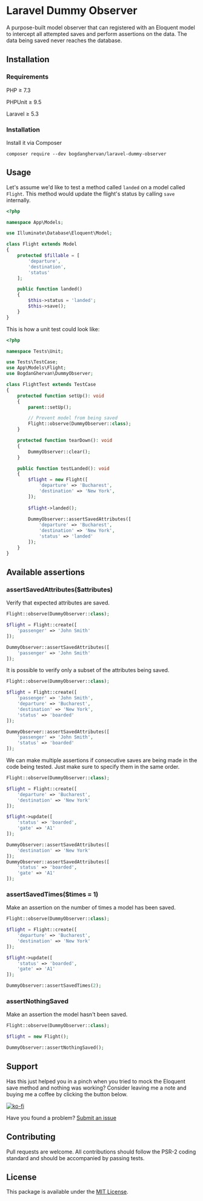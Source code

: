 # Laravel Dummy Observer

A purpose-built model observer that can registered with an Eloquent model to intercept all attempted saves and perform assertions on the data. The data being saved never reaches the database.

## Installation

### Requirements

PHP ≥ 7.3

PHPUnit ≥ 9.5

Laravel ≥ 5.3

### Installation

Install it via Composer
```
composer require --dev bogdanghervan/laravel-dummy-observer
```

## Usage

Let's assume we'd like to test a method called `landed` on a model called `Flight`. This method would update the flight's status by calling `save` internally. 

```PHP
<?php

namespace App\Models;

use Illuminate\Database\Eloquent\Model;

class Flight extends Model
{
    protected $fillable = [
        'departure',
        'destination',
        'status'
    ];

    public function landed()
    {
        $this->status = 'landed';
        $this->save();
    }
}
```

This is how a unit test could look like:
```PHP
<?php

namespace Tests\Unit;

use Tests\TestCase;
use App\Models\Flight;
use BogdanGhervan\DummyObserver;

class FlightTest extends TestCase
{
    protected function setUp(): void
    {
        parent::setUp();

        // Prevent model from being saved
        Flight::observe(DummyObserver::class);
    }

    protected function tearDown(): void
    {
        DummyObserver::clear();
    }

    public function testLanded(): void
    {
        $flight = new Flight([
            'departure' => 'Bucharest',
            'destination' => 'New York',
        ]);
    
        $flight->landed();
    
        DummyObserver::assertSavedAttributes([
            'departure' => 'Bucharest',
            'destination' => 'New York',
            'status' => 'landed'
        ]);
    }
}
```

## Available assertions

### assertSavedAttributes($attributes)

Verify that expected attributes are saved.
```PHP
Flight::observe(DummyObserver::class);

$flight = Flight::create([
    'passenger' => 'John Smith'
]);

DummyObserver::assertSavedAttributes([
    'passenger' => 'John Smith'
]);
```

It is possible to verify only a subset of the attributes being saved.
```PHP
Flight::observe(DummyObserver::class);

$flight = Flight::create([
    'passenger' => 'John Smith',
    'departure' => 'Bucharest',
    'destination' => 'New York',
    'status' => 'boarded'
]);

DummyObserver::assertSavedAttributes([
    'passenger' => 'John Smith',
    'status' => 'boarded'
]);
```

We can make multiple assertions if consecutive saves are being made in the code being tested. Just make sure to specify them in the same order.
```PHP
Flight::observe(DummyObserver::class);

$flight = Flight::create([
    'departure' => 'Bucharest',
    'destination' => 'New York'
]);

$flight->update([
    'status' => 'boarded',
    'gate' => 'A1'
]);

DummyObserver::assertSavedAttributes([
    'destination' => 'New York'
]);
DummyObserver::assertSavedAttributes([
    'status' => 'boarded',
    'gate' => 'A1'
]);
```

### assertSavedTimes($times = 1)

Make an assertion on the number of times a model has been saved.
```PHP
Flight::observe(DummyObserver::class);

$flight = Flight::create([
    'departure' => 'Bucharest',
    'destination' => 'New York'
]);

$flight->update([
    'status' => 'boarded',
    'gate' => 'A1'
]);

DummyObserver::assertSavedTimes(2);
```

### assertNothingSaved

Make an assertion the model hasn't been saved.
```PHP
Flight::observe(DummyObserver::class);

$flight = new Flight();

DummyObserver::assertNothingSaved();
```

## Support

Has this just helped you in a pinch when you tried to mock the Eloquent save method and nothing was working? Consider leaving me a note and buying me a coffee by clicking the button below.

[![ko-fi](https://www.ko-fi.com/img/githubbutton_sm.svg)](https://ko-fi.com/B0B325116)

Have you found a problem? [Submit an issue](https://github.com/bogdanghervan/laravel-dummy-observer/issues)

## Contributing

Pull requests are welcome. All contributions should follow the PSR-2 coding standard and should be accompanied by passing tests.

## License

This package is available under the [MIT License](https://github.com/bogdanghervan/laravel-dummy-observer/blob/main/LICENSE).